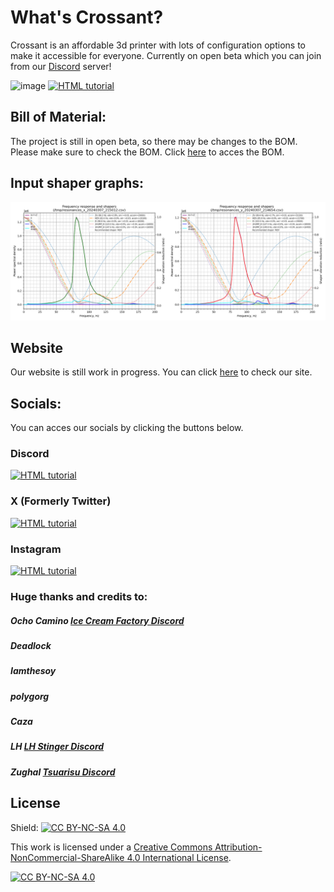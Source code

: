 # What's Crossant?

Crossant is an affordable 3d printer with lots of configuration options to make it accessible for everyone. Currently on open beta which you can join from our [Discord](https://discord.gg/poleengineering) server!

![image](../Crossant-235/assets/specchart.png)
<a href="https://buymeacoffee.com/poleengineering"><img src="https://github.com/Pole-Engineering/Crossant-235/tree/main/assets/specchart.png" alt="HTML tutorial"></a>

## Bill of Material:
The project is still in open beta, so there may be changes to the BOM. Please make sure to check the BOM. Click [here](https://docs.google.com/spreadsheets/d/1u00vXnCiODAP5KC5nTiRgINJnbgC2SU4T4h_pg1mv24/edit?gid=0#gid=0) to acces the BOM.

## Input shaper graphs:

![image](./assets/shapers.png)


## Website
Our website is still work in progress. You can click [here](https://pole.engineering) to check our site.

## Socials:
You can acces our socials by clicking the buttons below.
### Discord
<a href="http://discord.gg/poleengineering"><img src="https://github.com/Pole-Engineering/Crossant-235/tree/main/assets/socials/discordbutton.png" alt="HTML tutorial"></a>

### X (Formerly Twitter)
<a href="http://discord.gg/poleengineering"><img src="https://github.com/Pole-Engineering/Crossant-235/tree/main/assets/socials/xbutton.png" alt="HTML tutorial"></a>

### Instagram
<a href="http://discord.gg/poleengineering"><img src="https://github.com/Pole-Engineering/Crossant-235/tree/main/assets/socials/instagrambutton.png" alt="HTML tutorial"></a>

### Huge thanks and credits to:

#####  Ocho Camino [Ice Cream Factory Discord](https://discord.gg/z9FmEpvTx3) 
#####  Deadlock
##### Iamthesoy
##### polygorg
##### Caza
##### LH [LH Stinger Discord](https://discord.gg/UBpmeDwvMc)
##### Zughal [Tsuarisu Discord](https://discord.gg/HnQ6rQJrPV)


## License
Shield: [![CC BY-NC-SA 4.0][cc-by-nc-sa-shield]][cc-by-nc-sa]

This work is licensed under a
[Creative Commons Attribution-NonCommercial-ShareAlike 4.0 International License][cc-by-nc-sa].

[![CC BY-NC-SA 4.0][cc-by-nc-sa-image]][cc-by-nc-sa]

[cc-by-nc-sa]: http://creativecommons.org/licenses/by-nc-sa/4.0/
[cc-by-nc-sa-image]: https://licensebuttons.net/l/by-nc-sa/4.0/88x31.png
[cc-by-nc-sa-shield]: https://img.shields.io/badge/License-CC%20BY--NC--SA%204.0-lightgrey.svg
